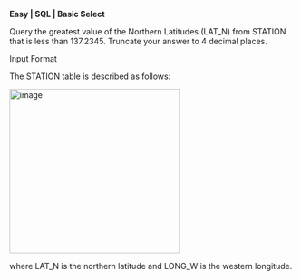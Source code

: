 **Easy | SQL | Basic Select**

Query the greatest value of the Northern Latitudes (LAT_N) from STATION that is less than 137.2345. Truncate your answer to 4 decimal places.

Input Format

The STATION table is described as follows:

<img width="300" height="290" alt="image" src="https://github.com/user-attachments/assets/6a375ee7-2333-43ac-9dec-dacdd013a430" />

where LAT_N is the northern latitude and LONG_W is the western longitude.
